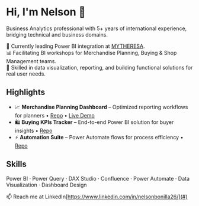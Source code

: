 # Hi, I'm Nelson 👋
Business Analytics professional with 5+ years of international experience, bridging technical and business domains.  

🚀 Currently leading Power BI integration at [MYTHERESA](https://www.mytheresa.com/).  
📊 Facilitating BI workshops for Merchandise Planning, Buying & Shop Management teams.  
🤝 Skilled in data visualization, reporting, and building functional solutions for real user needs.

## Highlights
- 📈 **Merchandise Planning Dashboard** – Optimized reporting workflows for planners • [Repo](#) • [Live Demo](#)
- 🛍️ **Buying KPIs Tracker** – End-to-end Power BI solution for buyer insights • [Repo](#)
- ⚡ **Automation Suite** – Power Automate flows for process efficiency • [Repo](#)

## Skills
Power BI · Power Query · DAX Studio · Confluence · Power Automate · Data Visualization · Dashboard Design  

📫 Reach me at LinkedIn[https://www.linkedin.com/in/nelsonbonilla26/](#)
